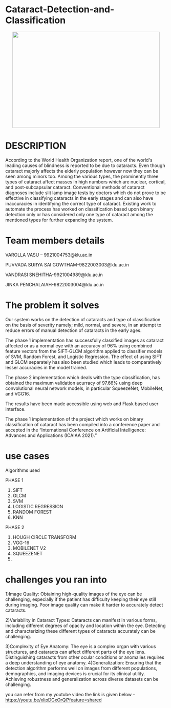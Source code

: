 # Cataract-Detection-and-Classification

<p align="center">
  <img width="460" height="300" src="https://user-images.githubusercontent.com/48744487/119628159-77a2e480-be2a-11eb-8557-eb8186d6fe04.png">
</p>


# DESCRIPTION
According to the World Health Organization report, one of the world's leading causes of blindness is reported to be due to cataracts. Even though cataract majorly affects the elderly population however now they can be seen among minors too. Among the various types, the prominently three types of cataract affect masses in high numbers which are nuclear, cortical, and post-subcapsular cataract. Conventional methods of cataract diagnoses include slit lamp image tests by doctors which do not prove to be effective in classifying cataracts in the early stages and can also have inaccuracies in identifying the correct type of cataract. Existing work to automate the process has worked on classification based upon binary detection only or has considered only one type of cataract among the mentioned types for further expanding the system.

# Team members details
  
<p>VAROLLA VASU – 9921004753@klu.ac.in</p>
<p>PUVVADA SURYA SAI GOWTHAM-9822003003@klu.ac.in</p>
<p>VANDRASI SNEHITHA-9921004989@klu.ac.in</p>
<p>JINKA PENCHALAIAH-9822003004@klu.ac.in</p>

# The problem it solves
Our system works on the detection of cataracts and type of classification on the basis of severity namely; mild, normal, and severe, in an attempt to reduce errors of manual detection of cataracts in the early ages.

The phase 1 implementation has successfully classified images as cataract affected or as a normal eye with an accuracy of 96% using combined feature vectors from the SIFT-GLCM algorithm applied to classifier models of SVM, Random Forest, and Logistic Regression. The effect of using SIFT and GLCM separately has also been studied which leads to comparatively lesser accuracies in the model trained. 

The phase 2 implementation which deals with the type classification, has obtained the maximum validation acurracy of 97.66% using deep convolutional neural network models, in particular SqueezeNet, MobileNet, and VGG16.

The results have been made accessible using web and Flask based user interface.

The phase 1 implementation of the project which works on binary classification of cataract has been compiled into a conference paper and accepted in the “International Conference on Artificial Intelligence: Advances and Applications (ICAIAA 2021).”

# use cases
Algorithms used

PHASE 1

1. SIFT 
2. GLCM
3. SVM
4. LOGISTIC REGRESSION
5. RANDOM FOREST
6. KNN

PHASE 2
1. HOUGH CIRCLE TRANSFORM
2. VGG-16
3. MOBILENET V2
4. SQUEEZENET
5. 
# challenges you ran into
1)Image Quality: Obtaining high-quality images of the eye can be challenging, especially if the patient has difficulty keeping their eye still during imaging. Poor image quality can make it harder to accurately detect cataracts.

2)Variability in Cataract Types: Cataracts can manifest in various forms, including different degrees of opacity and location within the eye. Detecting and characterizing these different types of cataracts accurately can be challenging.


3)Complexity of Eye Anatomy: The eye is a complex organ with various structures, and cataracts can affect different parts of the eye lens. Distinguishing cataracts from other ocular conditions or anomalies requires a deep understanding of eye anatomy.
4)Generalization: Ensuring that the detection algorithm performs well on images from different populations, demographics, and imaging devices is crucial for its clinical utility. Achieving robustness and generalization across diverse datasets can be challenging.


you can refer from my youtube video the link is given below 
-https://youtu.be/xlipDGxOrQI?feature=shared


